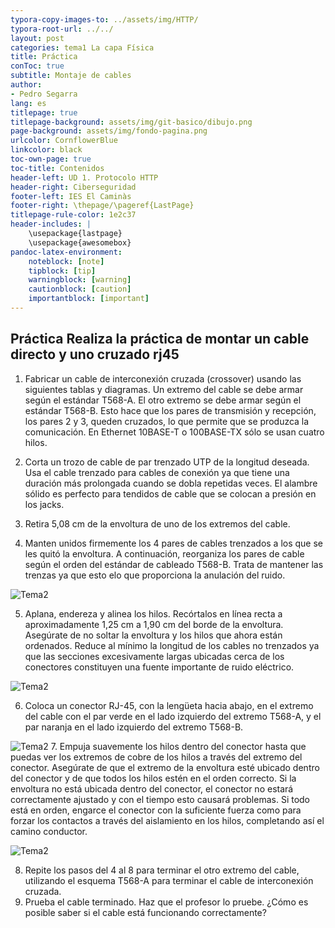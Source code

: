 ```yaml
---
typora-copy-images-to: ../assets/img/HTTP/
typora-root-url: ../../
layout: post
categories: tema1 La capa Física
title: Práctica 
conToc: true
subtitle: Montaje de cables
author:
- Pedro Segarra
lang: es
titlepage: true
titlepage-background: assets/img/git-basico/dibujo.png
page-background: assets/img/fondo-pagina.png
urlcolor: CornflowerBlue
linkcolor: black
toc-own-page: true
toc-title: Contenidos
header-left: UD 1. Protocolo HTTP
header-right: Ciberseguridad
footer-left: IES El Caminàs
footer-right: \thepage/\pageref{LastPage}
titlepage-rule-color: 1e2c37
header-includes: |
    \usepackage{lastpage} 
    \usepackage{awesomebox}
pandoc-latex-environment:
    noteblock: [note]
    tipblock: [tip]
    warningblock: [warning]
    cautionblock: [caution]
    importantblock: [important]
---
```


## Práctica Realiza la práctica de montar un cable directo y uno cruzado rj45

1. Fabricar un cable de interconexión cruzada (crossover) usando las siguientes tablas y diagramas. Un extremo del cable se debe armar según el estándar T568-A. El otro extremo se debe armar según el estándar T568-B. Esto hace que los
pares de transmisión y recepción, los pares 2 y 3, queden cruzados, lo que permite que se produzca la comunicación. En Ethernet 10BASE-T o 100BASE-TX sólo se usan cuatro hilos.

2. Corta un trozo de cable de par trenzado UTP de la longitud deseada. Usa el cable trenzado para cables de conexión ya que tiene una duración más prolongada  cuando se dobla repetidas veces. El alambre sólido es perfecto para tendidos de cable
que se colocan a presión en los jacks. 

3. Retira 5,08 cm de la envoltura de uno de los extremos del cable. 
4. Manten unidos firmemente los 4 pares de cables trenzados a los que se les quitó la envoltura. A continuación, reorganiza los pares de cable según el orden del estándar de cableado T568-B. Trata de mantener las trenzas ya que esto elo que proporciona la anulación del ruido.

![Tema2](/PAX/assets/tema2_a.png)

5. Aplana, endereza y alinea los hilos. Recórtalos en línea recta a
aproximadamente 1,25 cm a 1,90 cm del borde de la envoltura. Asegúrate de no soltar la envoltura y los hilos que ahora están ordenados. Reduce al mínimo la longitud de
los cables no trenzados ya que las secciones excesivamente largas ubicadas cerca de los conectores constituyen una fuente importante de ruido eléctrico.

![Tema2](/PAX/assets/img/tema1/tema2_b.png)

6. Coloca un conector RJ-45, con la lengüeta hacia abajo, en el extremo del cable con el par verde en el lado izquierdo del extremo T568-A, y el par naranja en el lado izquierdo del extremo T568-B. 

![Tema2](/PAX/assets/img/tema1/tema1_c.png)
7. Empuja suavemente los hilos dentro del conector hasta que puedas ver los extremos de cobre de los hilos a través del extremo del conector. Asegúrate de que el
extremo de la envoltura esté ubicado dentro del conector y de que todos los hilos estén en el orden correcto. Si la envoltura no está ubicada dentro del conector, el conector no estará correctamente ajustado y con el tiempo esto causará problemas. Si todo está en
orden, engarce el conector con la suficiente fuerza como para forzar los contactos a través del aislamiento en los hilos, completando así el camino conductor.

![Tema2](/PAX/assets/img/tema1/tema1_d.png)

8. Repite los pasos del 4 al 8 para terminar el otro extremo del cable,
utilizando el esquema T568-A para terminar el cable de interconexión cruzada.
9. Prueba el cable terminado. Haz que el profesor lo pruebe. ¿Cómo es
posible saber si el cable está funcionando correctamente?

